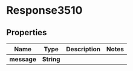 
# Response3510

## Properties
Name | Type | Description | Notes
------------ | ------------- | ------------- | -------------
**message** | **String** |  | 



